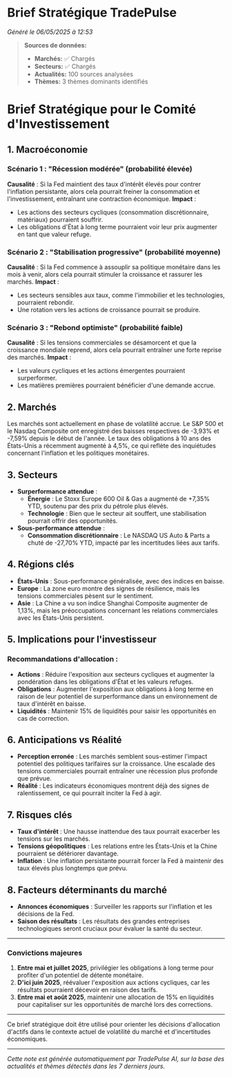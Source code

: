 # Brief Stratégique TradePulse

*Généré le 06/05/2025 à 12:53*

> **Sources de données:**
> - **Marchés:** ✅ Chargés
> - **Secteurs:** ✅ Chargés
> - **Actualités:** 100 sources analysées
> - **Thèmes:** 3 thèmes dominants identifiés

# Brief Stratégique pour le Comité d'Investissement

## 1. Macroéconomie

### Scénario 1 : "Récession modérée" (probabilité élevée)
**Causalité** : Si la Fed maintient des taux d'intérêt élevés pour contrer l'inflation persistante, alors cela pourrait freiner la consommation et l'investissement, entraînant une contraction économique.
**Impact** : 
- Les actions des secteurs cycliques (consommation discrétionnaire, matériaux) pourraient souffrir.
- Les obligations d'État à long terme pourraient voir leur prix augmenter en tant que valeur refuge.

### Scénario 2 : "Stabilisation progressive" (probabilité moyenne)
**Causalité** : Si la Fed commence à assouplir sa politique monétaire dans les mois à venir, alors cela pourrait stimuler la croissance et rassurer les marchés.
**Impact** : 
- Les secteurs sensibles aux taux, comme l'immobilier et les technologies, pourraient rebondir.
- Une rotation vers les actions de croissance pourrait se produire.

### Scénario 3 : "Rebond optimiste" (probabilité faible)
**Causalité** : Si les tensions commerciales se désamorcent et que la croissance mondiale reprend, alors cela pourrait entraîner une forte reprise des marchés.
**Impact** : 
- Les valeurs cycliques et les actions émergentes pourraient surperformer.
- Les matières premières pourraient bénéficier d'une demande accrue.

## 2. Marchés
Les marchés sont actuellement en phase de volatilité accrue. Le S&P 500 et le Nasdaq Composite ont enregistré des baisses respectives de -3,93% et -7,59% depuis le début de l'année. Le taux des obligations à 10 ans des États-Unis a récemment augmenté à 4,5%, ce qui reflète des inquiétudes concernant l'inflation et les politiques monétaires.

## 3. Secteurs
- **Surperformance attendue** : 
  - **Énergie** : Le Stoxx Europe 600 Oil & Gas a augmenté de +7,35% YTD, soutenu par des prix du pétrole plus élevés.
  - **Technologie** : Bien que le secteur ait souffert, une stabilisation pourrait offrir des opportunités.
- **Sous-performance attendue** : 
  - **Consommation discrétionnaire** : Le NASDAQ US Auto & Parts a chuté de -27,70% YTD, impacté par les incertitudes liées aux tarifs.

## 4. Régions clés
- **États-Unis** : Sous-performance généralisée, avec des indices en baisse.
- **Europe** : La zone euro montre des signes de résilience, mais les tensions commerciales pèsent sur le sentiment.
- **Asie** : La Chine a vu son indice Shanghai Composite augmenter de 1,13%, mais les préoccupations concernant les relations commerciales avec les États-Unis persistent.

## 5. Implications pour l'investisseur
### Recommandations d'allocation :
- **Actions** : Réduire l'exposition aux secteurs cycliques et augmenter la pondération dans les obligations d'État et les valeurs refuges.
- **Obligations** : Augmenter l'exposition aux obligations à long terme en raison de leur potentiel de surperformance dans un environnement de taux d'intérêt en baisse.
- **Liquidités** : Maintenir 15% de liquidités pour saisir les opportunités en cas de correction.

## 6. Anticipations vs Réalité
- **Perception erronée** : Les marchés semblent sous-estimer l'impact potentiel des politiques tarifaires sur la croissance. Une escalade des tensions commerciales pourrait entraîner une récession plus profonde que prévue.
- **Réalité** : Les indicateurs économiques montrent déjà des signes de ralentissement, ce qui pourrait inciter la Fed à agir.

## 7. Risques clés
- **Taux d'intérêt** : Une hausse inattendue des taux pourrait exacerber les tensions sur les marchés.
- **Tensions géopolitiques** : Les relations entre les États-Unis et la Chine pourraient se détériorer davantage.
- **Inflation** : Une inflation persistante pourrait forcer la Fed à maintenir des taux élevés plus longtemps que prévu.

## 8. Facteurs déterminants du marché
- **Annonces économiques** : Surveiller les rapports sur l'inflation et les décisions de la Fed.
- **Saison des résultats** : Les résultats des grandes entreprises technologiques seront cruciaux pour évaluer la santé du secteur.

---

### Convictions majeures
1. **Entre mai et juillet 2025**, privilégier les obligations à long terme pour profiter d'un potentiel de détente monétaire.
2. **D'ici juin 2025**, réévaluer l'exposition aux actions cycliques, car les résultats pourraient décevoir en raison des tarifs.
3. **Entre mai et août 2025**, maintenir une allocation de 15% en liquidités pour capitaliser sur les opportunités de marché lors des corrections. 

---

Ce brief stratégique doit être utilisé pour orienter les décisions d'allocation d'actifs dans le contexte actuel de volatilité du marché et d'incertitudes économiques.

---

*Cette note est générée automatiquement par TradePulse AI, sur la base des actualités et thèmes détectés dans les 7 derniers jours.*
